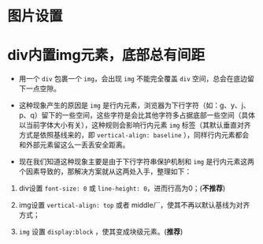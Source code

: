 # 图片设置

# div内置img元素，底部总有间距

  - 用一个 `div` 包裹一个 `img`，会出现 `img` 不能完全覆盖 `div` 空间，总会在底边留下一点空隙。

  - 这种现象产生的原因是 `img` 是行内元素，浏览器为下行字符（如：g、y、j、p、q）留下的一些空间，这些字符是会比其他字符多占据底部一些空间（具体以当前字体大小有关），这种规则会影响行内元素 `img` 标签（其默认垂直对齐方式是依照基线来的，即 `vertical-align: baseline` ），同样行内元素都会和外部元素留这么一丢丢安全距离。

  - 现在我们知道这种现象主要是由于下行字符串保护机制和 `img` 是行内元素这两个因素导致的，那解决方案就从这两处入手，整理如下：

1.  div设置 `font-size: 0` 或 `line-height: 0`，进而行高为0；(**不推荐**)

2.  img设置 `vertical-align: top` 或者 middle/\`\`，使其不再以默认基线为对齐方式；

3.  `img` 设置 `display:block` ，使其变成块级元素。(**推荐**)
